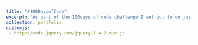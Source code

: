 ```yaml
---
title: "#100DaysofCode"
excerpt: "As part of the 100days of code challenge I set out to do just that. Complete a 100 projects. Not neccesarily within the 100 days, but for the year 2020. [Read more..](/portfolio/2020-06-23-hundred-days/) or [Visit the site](https://arcadecodes.github.io/projects_landing_page/)<br> <br><img src='/images/2020-06-23-hundred-days/interactive.gif' style='max-width: 500px;' height='300'/><br>"
collection: portfolio
customjs:
 - http://code.jquery.com/jquery-1.4.2.min.js
---
```

